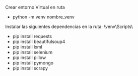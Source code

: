 Crear entorno Virtual en ruta
* python -m venv nombre_venv

Instalar las siguientes dependencias en la ruta: \venv\Scripts\
* pip install requests
* pip install beautifulsoup4
* pip install lxml
* pip install selenium
* pip install pillow
* pip install pymongo
* pip install scrapy
